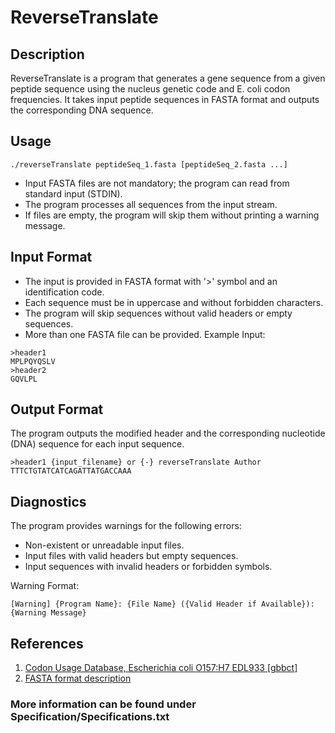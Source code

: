 # ReverseTranslate

## Description
ReverseTranslate is a program that generates a gene sequence from a given peptide sequence using the nucleus genetic code and E. coli codon frequencies. It takes input peptide sequences in FASTA format and outputs the corresponding DNA sequence.

## Usage
```
./reverseTranslate peptideSeq_1.fasta [peptideSeq_2.fasta ...]
```
- Input FASTA files are not mandatory; the program can read from standard input (STDIN).
- The program processes all sequences from the input stream.
- If files are empty, the program will skip them without printing a warning message.
  
## Input Format
- The input is provided in FASTA format with '>' symbol and an identification code.
- Each sequence must be in uppercase and without forbidden characters.
- The program will skip sequences without valid headers or empty sequences.
- More than one FASTA file can be provided.
Example Input:
```
>header1
MPLPQYQSLV
>header2
GQVLPL
```

## Output Format
The program outputs the modified header and the corresponding nucleotide (DNA) sequence for each input sequence.
```
>header1 {input_filename} or {-} reverseTranslate Author
TTTCTGTATCATCAGATTATGACCAAA
```

## Diagnostics
The program provides warnings for the following errors:
- Non-existent or unreadable input files.
- Input files with valid headers but empty sequences.
- Input sequences with invalid headers or forbidden symbols.

Warning Format:
```
[Warning] {Program Name}: {File Name} ({Valid Header if Available}): {Warning Message}
```

## References
1. [Codon Usage Database, Escherichia coli O157:H7 EDL933 [gbbct]](http://www.kazusa.or.jp/codon/cgi-bin/showcodon.cgi?species=155864&aa=SELECT+A+CODE&style=N)
2. [FASTA format description](https://zhanggroup.org/FASTA/)


### More information can be found under Specification/Specifications.txt
